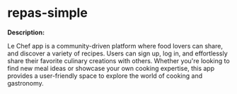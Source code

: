 # repas-simple
**Description:**

Le Chef app is a community-driven platform where food lovers can share, and discover a variety of recipes. Users can sign up, log in, and effortlessly share their favorite culinary creations with others. Whether you're looking to find new meal ideas or showcase your own cooking expertise, this app provides a user-friendly space to explore the world of cooking and gastronomy.  
